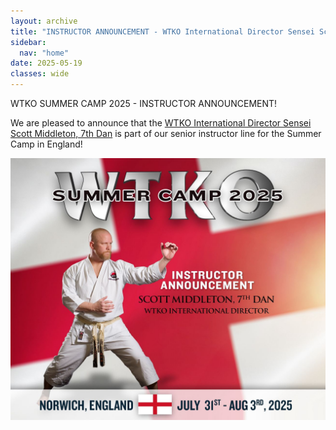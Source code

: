 ```yaml
---
layout: archive
title: "INSTRUCTOR ANNOUNCEMENT - WTKO International Director Sensei Scott Middleton, 7th Dan"
sidebar:
  nav: "home"
date: 2025-05-19
classes: wide
---
```


WTKO SUMMER CAMP 2025 - INSTRUCTOR ANNOUNCEMENT!

We are pleased to announce that the [WTKO International Director Sensei Scott Middleton, 7th Dan](/scott-middleton) is part of our senior instructor line for the Summer Camp in England!

![WTKO International Director Sensei Scott Middleton, 7th Dan](../assets/images/scott.jpeg)
